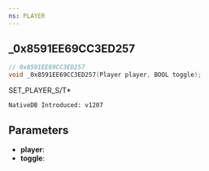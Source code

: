 ```yaml
---
ns: PLAYER
---
```

## _0x8591EE69CC3ED257

```c
// 0x8591EE69CC3ED257
void _0x8591EE69CC3ED257(Player player, BOOL toggle);
```

SET_PLAYER_S/T*

```
NativeDB Introduced: v1207
```

## Parameters
* **player**:
* **toggle**:
